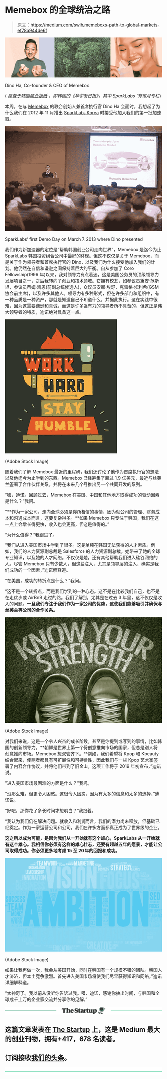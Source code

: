 # Memebox 的全球统治之路

> 原文：<https://medium.com/swlh/memeboxs-path-to-global-markets-ef78a944de6f>

![](img/64d345543fbd68c88c8218a38048cb90.png)

Dino Ha, Co-founder & CEO of Memebox

( [*原载于韩国商业报纸*](http://news.mk.co.kr/newsRead.php?year=2019&no=40459&fbclid=IwAR2fB-dqdlE4M7cakp8uDYOsQwnjcnIOUUfabsV2rUcNcE64WSl9PJFWzPc) *，即韩国的《华尔街日报》，其中 SparkLabs '有每月专栏*)

本周，在与 [Memebox](https://us.memebox.com) 的联合创始人兼首席执行官 Dino Ha 会面时，我想起了为什么我们在 2012 年 11 月推出 [SparkLabs Korea](http://www.sparklabs.co.kr) 时接受他加入我们的第一批加速器。

![](img/2848976ba216d1611af6c534f71ca355.png)

SparkLabs’ first Demo Day on March 7, 2013 where Dino presented

我们作为新加速器的定位是“帮助韩国创业公司走向世界”，Memebox 是迄今为止 SparkLabs 韩国投资组合公司中最好的体现。但这不仅仅是关于 Memebox，而是关于作为领导者和首席执行官的 Dino，以及我们为什么接受他加入我们的计划。他仍然在自信和谦逊之间保持着巨大的平衡。自从参加了 Coro Fellowship(1996 年)以来，我对领导力有点着迷，这是美国公务员的顶级领导力发展项目之一，之后我转向了创业和技术领域。它拥有校友，如参议员黛安·范斯坦，参议员蒂姆·凯恩(前副总统候选人)，众议员安娜·埃舒，克雷格·埃利希(GSM 协会前主席)，以及许多其他人。领导力有多种形式，但在许多部门和组织中，有一种品质是一种资产，那就是知道自己不知道什么，并据此执行。这在实践中很难，因为这需要谦逊和真诚，而这是许多强有力的领导者所不具备的，但这正是伟大领导者的特质，迪诺绝对具备这一点。

![](img/65015b1c72c58fa6707bac68cbf31b87.png)

(Adobe Stock Image)

随着我们了解 Memebox 最近的里程碑，我们还讨论了他作为首席执行官的想法以及他迄今为止学到的东西。Memebox 已经筹集了超过 1.9 亿美元，最近与丝芙兰签署了合作伙伴关系，并将在未来几个月推出另一个共同开发的系列。

“嗨，迪诺。回顾过去，Memebox 在美国、中国和其他地方取得成功的驱动因素是什么？”我问。

"**作为一家公司，走向全球必须是你所相信的事情，因为就公司的管理、财务成本和沟通成本而言，这要复杂得多。**如果 Memebox 只专注于韩国，我们在这一点上会增长得更快，收入也会更高，但这是值得的。”

“为什么值得？”我跟进了。

“我们从进入美国市场中学到了很多。这是单纯在韩国无法获得的人才素质。例如，我们的人力资源副总裁是 Salesforce 的人力资源副总裁。她带来了她的全球专业知识，以及她的人才网络。不仅仅是她，还有其他帮助我们进入硅谷网络的人。尽管 Memebox 只有少数人，但这些注入，尤其是领导层的注入，确实是我们成功的一个因素，”迪诺解释道。

"在美国，成功的转折点是什么？"我问。

“这不是一个转折点，而是我们学到的一种心态。这不是在比较我们自己，也不是在走优步或 AirBnB 走过的路。我们了解到，尤其是在过去 3 年里，这不仅仅是收入的问题。**一旦我们专注于我们作为一家公司的优势，这使我们能够吸引并确保与丝芙兰等公司的合作关系。**

![](img/c6fb9765700256a498b2007bd199e4ea.png)

(Adobe Stock Image)

对我们来说，这是一个令人兴奋的成长阶段。甚至是你提到或写到的事情，比如韩国的创新领导力。**朝鲜是世界上第一个将创意推向市场的国家，但总是别人将创意推向市场。Memebox 想双管齐下。**例如，我们希望将 Kpop 和 Kbeauty 结合起来，使两者都具有可扩展性和可持续性，因此我们与一些 Kpop 艺术家签署了内容合作协议，并将他们带到了旧金山。这项工作将于 2019 年初宣布，”迪诺说。

"进入美国市场最困难的方面是什么？"我问。

“没那么难，但更令人困惑。这很令人困惑，因为有太多的信息和太多的选择，”迪诺说。

“好吧，那你花了多长时间才想明白？”我跟着。

“我认为我们仍在解决问题。就收入和利润而言，我们的潜力尚未释放，但基础已经奠定。作为一家运营公司和公司，我们在许多方面都真正成为了世界级的企业。

**这之所以成为可能，是因为我们从一开始就有这个雄心，SparkLabs 从一开始就有这个雄心。我相信你必须有这样的雄心壮志，还要有超越五年的愿景，才能让公司取得成功。你必须更多地考虑 15 至 20 年的回报和成功。**

![](img/47af01832682d6f751a904756dd8cb45.png)

(Adobe Stock Image)

如果让我再做一次，我会从美国开始，同时在韩国有一个规模不错的团队。韩国人才济济，但本土竞争激烈。首先进入美国市场将使我们尽早获得知识和网络，”迪诺详细解释道。

“太神奇了。我以前从没听你告诉过我。嘿，迪诺，感谢你抽出时间，与韩国和全球成千上万的企业家交流并分享你的见解。”

[![](img/308a8d84fb9b2fab43d66c117fcc4bb4.png)](https://medium.com/swlh)

## 这篇文章发表在 [The Startup](https://medium.com/swlh) 上，这是 Medium 最大的创业刊物，拥有+417，678 名读者。

## 订阅接收[我们的头条](http://growthsupply.com/the-startup-newsletter/)。

[![](img/b0164736ea17a63403e660de5dedf91a.png)](https://medium.com/swlh)